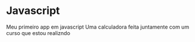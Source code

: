 # Javascript
Meu primeiro app em javascript
Uma calculadora feita juntamente com um curso que estou realizndo 
